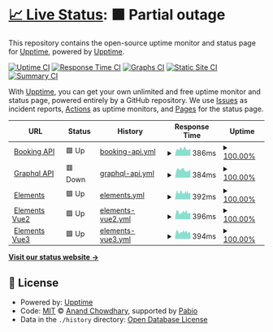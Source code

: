 # [📈 Live Status](https://demo.upptime.js.org): <!--live status--> **🟧 Partial outage**

This repository contains the open-source uptime monitor and status page for [Upptime](https://upptime.js.org), powered by [Upptime](https://github.com/upptime/upptime).

[![Uptime CI](https://github.com/Revolugo/status/workflows/Uptime%20CI/badge.svg)](https://github.com/Revolugo/status/actions?query=workflow%3A%22Uptime+CI%22)
[![Response Time CI](https://github.com/Revolugo/status/workflows/Response%20Time%20CI/badge.svg)](https://github.com/Revolugo/status/actions?query=workflow%3A%22Response+Time+CI%22)
[![Graphs CI](https://github.com/Revolugo/status/workflows/Graphs%20CI/badge.svg)](https://github.com/Revolugo/status/actions?query=workflow%3A%22Graphs+CI%22)
[![Static Site CI](https://github.com/Revolugo/status/workflows/Static%20Site%20CI/badge.svg)](https://github.com/Revolugo/status/actions?query=workflow%3A%22Static+Site+CI%22)
[![Summary CI](https://github.com/Revolugo/status/workflows/Summary%20CI/badge.svg)](https://github.com/Revolugo/status/actions?query=workflow%3A%22Summary+CI%22)

With [Upptime](https://upptime.js.org), you can get your own unlimited and free uptime monitor and status page, powered entirely by a GitHub repository. We use [Issues](https://github.com/upptime/upptime/issues) as incident reports, [Actions](https://github.com/Revolugo/status/actions) as uptime monitors, and [Pages](https://demo.upptime.js.org) for the status page.

<!--start: status pages-->
<!-- This summary is generated by Upptime (https://github.com/upptime/upptime) -->
<!-- Do not edit this manually, your changes will be overwritten -->
<!-- prettier-ignore -->
| URL | Status | History | Response Time | Uptime |
| --- | ------ | ------- | ------------- | ------ |
| <img alt="" src="https://icons.duckduckgo.com/ip3/booking-api.staging.revolugo.com.ico" height="13"> [Booking API](https://booking-api.staging.revolugo.com/healthcheck) | 🟩 Up | [booking-api.yml](https://github.com/Revolugo/status/commits/HEAD/history/booking-api.yml) | <details><summary><img alt="Response time graph" src="./graphs/booking-api/response-time-week.png" height="20"> 386ms</summary><br><a href="https://Revolugo.github.io/status/history/booking-api"><img alt="Response time 386" src="https://img.shields.io/endpoint?url=https%3A%2F%2Fraw.githubusercontent.com%2FRevolugo%2Fstatus%2FHEAD%2Fapi%2Fbooking-api%2Fresponse-time.json"></a><br><a href="https://Revolugo.github.io/status/history/booking-api"><img alt="24-hour response time 386" src="https://img.shields.io/endpoint?url=https%3A%2F%2Fraw.githubusercontent.com%2FRevolugo%2Fstatus%2FHEAD%2Fapi%2Fbooking-api%2Fresponse-time-day.json"></a><br><a href="https://Revolugo.github.io/status/history/booking-api"><img alt="7-day response time 386" src="https://img.shields.io/endpoint?url=https%3A%2F%2Fraw.githubusercontent.com%2FRevolugo%2Fstatus%2FHEAD%2Fapi%2Fbooking-api%2Fresponse-time-week.json"></a><br><a href="https://Revolugo.github.io/status/history/booking-api"><img alt="30-day response time 386" src="https://img.shields.io/endpoint?url=https%3A%2F%2Fraw.githubusercontent.com%2FRevolugo%2Fstatus%2FHEAD%2Fapi%2Fbooking-api%2Fresponse-time-month.json"></a><br><a href="https://Revolugo.github.io/status/history/booking-api"><img alt="1-year response time 386" src="https://img.shields.io/endpoint?url=https%3A%2F%2Fraw.githubusercontent.com%2FRevolugo%2Fstatus%2FHEAD%2Fapi%2Fbooking-api%2Fresponse-time-year.json"></a></details> | <details><summary><a href="https://Revolugo.github.io/status/history/booking-api">100.00%</a></summary><a href="https://Revolugo.github.io/status/history/booking-api"><img alt="All-time uptime 100.00%" src="https://img.shields.io/endpoint?url=https%3A%2F%2Fraw.githubusercontent.com%2FRevolugo%2Fstatus%2FHEAD%2Fapi%2Fbooking-api%2Fuptime.json"></a><br><a href="https://Revolugo.github.io/status/history/booking-api"><img alt="24-hour uptime 100.00%" src="https://img.shields.io/endpoint?url=https%3A%2F%2Fraw.githubusercontent.com%2FRevolugo%2Fstatus%2FHEAD%2Fapi%2Fbooking-api%2Fuptime-day.json"></a><br><a href="https://Revolugo.github.io/status/history/booking-api"><img alt="7-day uptime 100.00%" src="https://img.shields.io/endpoint?url=https%3A%2F%2Fraw.githubusercontent.com%2FRevolugo%2Fstatus%2FHEAD%2Fapi%2Fbooking-api%2Fuptime-week.json"></a><br><a href="https://Revolugo.github.io/status/history/booking-api"><img alt="30-day uptime 100.00%" src="https://img.shields.io/endpoint?url=https%3A%2F%2Fraw.githubusercontent.com%2FRevolugo%2Fstatus%2FHEAD%2Fapi%2Fbooking-api%2Fuptime-month.json"></a><br><a href="https://Revolugo.github.io/status/history/booking-api"><img alt="1-year uptime 100.00%" src="https://img.shields.io/endpoint?url=https%3A%2F%2Fraw.githubusercontent.com%2FRevolugo%2Fstatus%2FHEAD%2Fapi%2Fbooking-api%2Fuptime-year.json"></a></details>
| <img alt="" src="https://icons.duckduckgo.com/ip3/graphql-api.staging.revolugo.com.ico" height="13"> [Graphql API](https://graphql-api.staging.revolugo.com/healthcheck) | 🟥 Down | [graphql-api.yml](https://github.com/Revolugo/status/commits/HEAD/history/graphql-api.yml) | <details><summary><img alt="Response time graph" src="./graphs/graphql-api/response-time-week.png" height="20"> 384ms</summary><br><a href="https://Revolugo.github.io/status/history/graphql-api"><img alt="Response time 384" src="https://img.shields.io/endpoint?url=https%3A%2F%2Fraw.githubusercontent.com%2FRevolugo%2Fstatus%2FHEAD%2Fapi%2Fgraphql-api%2Fresponse-time.json"></a><br><a href="https://Revolugo.github.io/status/history/graphql-api"><img alt="24-hour response time 384" src="https://img.shields.io/endpoint?url=https%3A%2F%2Fraw.githubusercontent.com%2FRevolugo%2Fstatus%2FHEAD%2Fapi%2Fgraphql-api%2Fresponse-time-day.json"></a><br><a href="https://Revolugo.github.io/status/history/graphql-api"><img alt="7-day response time 384" src="https://img.shields.io/endpoint?url=https%3A%2F%2Fraw.githubusercontent.com%2FRevolugo%2Fstatus%2FHEAD%2Fapi%2Fgraphql-api%2Fresponse-time-week.json"></a><br><a href="https://Revolugo.github.io/status/history/graphql-api"><img alt="30-day response time 384" src="https://img.shields.io/endpoint?url=https%3A%2F%2Fraw.githubusercontent.com%2FRevolugo%2Fstatus%2FHEAD%2Fapi%2Fgraphql-api%2Fresponse-time-month.json"></a><br><a href="https://Revolugo.github.io/status/history/graphql-api"><img alt="1-year response time 384" src="https://img.shields.io/endpoint?url=https%3A%2F%2Fraw.githubusercontent.com%2FRevolugo%2Fstatus%2FHEAD%2Fapi%2Fgraphql-api%2Fresponse-time-year.json"></a></details> | <details><summary><a href="https://Revolugo.github.io/status/history/graphql-api">100.00%</a></summary><a href="https://Revolugo.github.io/status/history/graphql-api"><img alt="All-time uptime 100.00%" src="https://img.shields.io/endpoint?url=https%3A%2F%2Fraw.githubusercontent.com%2FRevolugo%2Fstatus%2FHEAD%2Fapi%2Fgraphql-api%2Fuptime.json"></a><br><a href="https://Revolugo.github.io/status/history/graphql-api"><img alt="24-hour uptime 100.00%" src="https://img.shields.io/endpoint?url=https%3A%2F%2Fraw.githubusercontent.com%2FRevolugo%2Fstatus%2FHEAD%2Fapi%2Fgraphql-api%2Fuptime-day.json"></a><br><a href="https://Revolugo.github.io/status/history/graphql-api"><img alt="7-day uptime 100.00%" src="https://img.shields.io/endpoint?url=https%3A%2F%2Fraw.githubusercontent.com%2FRevolugo%2Fstatus%2FHEAD%2Fapi%2Fgraphql-api%2Fuptime-week.json"></a><br><a href="https://Revolugo.github.io/status/history/graphql-api"><img alt="30-day uptime 100.00%" src="https://img.shields.io/endpoint?url=https%3A%2F%2Fraw.githubusercontent.com%2FRevolugo%2Fstatus%2FHEAD%2Fapi%2Fgraphql-api%2Fuptime-month.json"></a><br><a href="https://Revolugo.github.io/status/history/graphql-api"><img alt="1-year uptime 100.00%" src="https://img.shields.io/endpoint?url=https%3A%2F%2Fraw.githubusercontent.com%2FRevolugo%2Fstatus%2FHEAD%2Fapi%2Fgraphql-api%2Fuptime-year.json"></a></details>
| <img alt="" src="https://icons.duckduckgo.com/ip3/elements.revolugo.com.ico" height="13"> [Elements](https://elements.revolugo.com) | 🟩 Up | [elements.yml](https://github.com/Revolugo/status/commits/HEAD/history/elements.yml) | <details><summary><img alt="Response time graph" src="./graphs/elements/response-time-week.png" height="20"> 392ms</summary><br><a href="https://Revolugo.github.io/status/history/elements"><img alt="Response time 392" src="https://img.shields.io/endpoint?url=https%3A%2F%2Fraw.githubusercontent.com%2FRevolugo%2Fstatus%2FHEAD%2Fapi%2Felements%2Fresponse-time.json"></a><br><a href="https://Revolugo.github.io/status/history/elements"><img alt="24-hour response time 386" src="https://img.shields.io/endpoint?url=https%3A%2F%2Fraw.githubusercontent.com%2FRevolugo%2Fstatus%2FHEAD%2Fapi%2Felements%2Fresponse-time-day.json"></a><br><a href="https://Revolugo.github.io/status/history/elements"><img alt="7-day response time 392" src="https://img.shields.io/endpoint?url=https%3A%2F%2Fraw.githubusercontent.com%2FRevolugo%2Fstatus%2FHEAD%2Fapi%2Felements%2Fresponse-time-week.json"></a><br><a href="https://Revolugo.github.io/status/history/elements"><img alt="30-day response time 392" src="https://img.shields.io/endpoint?url=https%3A%2F%2Fraw.githubusercontent.com%2FRevolugo%2Fstatus%2FHEAD%2Fapi%2Felements%2Fresponse-time-month.json"></a><br><a href="https://Revolugo.github.io/status/history/elements"><img alt="1-year response time 392" src="https://img.shields.io/endpoint?url=https%3A%2F%2Fraw.githubusercontent.com%2FRevolugo%2Fstatus%2FHEAD%2Fapi%2Felements%2Fresponse-time-year.json"></a></details> | <details><summary><a href="https://Revolugo.github.io/status/history/elements">100.00%</a></summary><a href="https://Revolugo.github.io/status/history/elements"><img alt="All-time uptime 100.00%" src="https://img.shields.io/endpoint?url=https%3A%2F%2Fraw.githubusercontent.com%2FRevolugo%2Fstatus%2FHEAD%2Fapi%2Felements%2Fuptime.json"></a><br><a href="https://Revolugo.github.io/status/history/elements"><img alt="24-hour uptime 100.00%" src="https://img.shields.io/endpoint?url=https%3A%2F%2Fraw.githubusercontent.com%2FRevolugo%2Fstatus%2FHEAD%2Fapi%2Felements%2Fuptime-day.json"></a><br><a href="https://Revolugo.github.io/status/history/elements"><img alt="7-day uptime 100.00%" src="https://img.shields.io/endpoint?url=https%3A%2F%2Fraw.githubusercontent.com%2FRevolugo%2Fstatus%2FHEAD%2Fapi%2Felements%2Fuptime-week.json"></a><br><a href="https://Revolugo.github.io/status/history/elements"><img alt="30-day uptime 100.00%" src="https://img.shields.io/endpoint?url=https%3A%2F%2Fraw.githubusercontent.com%2FRevolugo%2Fstatus%2FHEAD%2Fapi%2Felements%2Fuptime-month.json"></a><br><a href="https://Revolugo.github.io/status/history/elements"><img alt="1-year uptime 100.00%" src="https://img.shields.io/endpoint?url=https%3A%2F%2Fraw.githubusercontent.com%2FRevolugo%2Fstatus%2FHEAD%2Fapi%2Felements%2Fuptime-year.json"></a></details>
| <img alt="" src="https://icons.duckduckgo.com/ip3/elements-vue2.revolugo.com.ico" height="13"> [Elements Vue2](https://elements-vue2.revolugo.com) | 🟩 Up | [elements-vue2.yml](https://github.com/Revolugo/status/commits/HEAD/history/elements-vue2.yml) | <details><summary><img alt="Response time graph" src="./graphs/elements-vue2/response-time-week.png" height="20"> 396ms</summary><br><a href="https://Revolugo.github.io/status/history/elements-vue2"><img alt="Response time 396" src="https://img.shields.io/endpoint?url=https%3A%2F%2Fraw.githubusercontent.com%2FRevolugo%2Fstatus%2FHEAD%2Fapi%2Felements-vue2%2Fresponse-time.json"></a><br><a href="https://Revolugo.github.io/status/history/elements-vue2"><img alt="24-hour response time 387" src="https://img.shields.io/endpoint?url=https%3A%2F%2Fraw.githubusercontent.com%2FRevolugo%2Fstatus%2FHEAD%2Fapi%2Felements-vue2%2Fresponse-time-day.json"></a><br><a href="https://Revolugo.github.io/status/history/elements-vue2"><img alt="7-day response time 396" src="https://img.shields.io/endpoint?url=https%3A%2F%2Fraw.githubusercontent.com%2FRevolugo%2Fstatus%2FHEAD%2Fapi%2Felements-vue2%2Fresponse-time-week.json"></a><br><a href="https://Revolugo.github.io/status/history/elements-vue2"><img alt="30-day response time 396" src="https://img.shields.io/endpoint?url=https%3A%2F%2Fraw.githubusercontent.com%2FRevolugo%2Fstatus%2FHEAD%2Fapi%2Felements-vue2%2Fresponse-time-month.json"></a><br><a href="https://Revolugo.github.io/status/history/elements-vue2"><img alt="1-year response time 396" src="https://img.shields.io/endpoint?url=https%3A%2F%2Fraw.githubusercontent.com%2FRevolugo%2Fstatus%2FHEAD%2Fapi%2Felements-vue2%2Fresponse-time-year.json"></a></details> | <details><summary><a href="https://Revolugo.github.io/status/history/elements-vue2">100.00%</a></summary><a href="https://Revolugo.github.io/status/history/elements-vue2"><img alt="All-time uptime 100.00%" src="https://img.shields.io/endpoint?url=https%3A%2F%2Fraw.githubusercontent.com%2FRevolugo%2Fstatus%2FHEAD%2Fapi%2Felements-vue2%2Fuptime.json"></a><br><a href="https://Revolugo.github.io/status/history/elements-vue2"><img alt="24-hour uptime 100.00%" src="https://img.shields.io/endpoint?url=https%3A%2F%2Fraw.githubusercontent.com%2FRevolugo%2Fstatus%2FHEAD%2Fapi%2Felements-vue2%2Fuptime-day.json"></a><br><a href="https://Revolugo.github.io/status/history/elements-vue2"><img alt="7-day uptime 100.00%" src="https://img.shields.io/endpoint?url=https%3A%2F%2Fraw.githubusercontent.com%2FRevolugo%2Fstatus%2FHEAD%2Fapi%2Felements-vue2%2Fuptime-week.json"></a><br><a href="https://Revolugo.github.io/status/history/elements-vue2"><img alt="30-day uptime 100.00%" src="https://img.shields.io/endpoint?url=https%3A%2F%2Fraw.githubusercontent.com%2FRevolugo%2Fstatus%2FHEAD%2Fapi%2Felements-vue2%2Fuptime-month.json"></a><br><a href="https://Revolugo.github.io/status/history/elements-vue2"><img alt="1-year uptime 100.00%" src="https://img.shields.io/endpoint?url=https%3A%2F%2Fraw.githubusercontent.com%2FRevolugo%2Fstatus%2FHEAD%2Fapi%2Felements-vue2%2Fuptime-year.json"></a></details>
| <img alt="" src="https://icons.duckduckgo.com/ip3/elements-vue3.revolugo.com.ico" height="13"> [Elements Vue3](https://elements-vue3.revolugo.com) | 🟩 Up | [elements-vue3.yml](https://github.com/Revolugo/status/commits/HEAD/history/elements-vue3.yml) | <details><summary><img alt="Response time graph" src="./graphs/elements-vue3/response-time-week.png" height="20"> 394ms</summary><br><a href="https://Revolugo.github.io/status/history/elements-vue3"><img alt="Response time 394" src="https://img.shields.io/endpoint?url=https%3A%2F%2Fraw.githubusercontent.com%2FRevolugo%2Fstatus%2FHEAD%2Fapi%2Felements-vue3%2Fresponse-time.json"></a><br><a href="https://Revolugo.github.io/status/history/elements-vue3"><img alt="24-hour response time 384" src="https://img.shields.io/endpoint?url=https%3A%2F%2Fraw.githubusercontent.com%2FRevolugo%2Fstatus%2FHEAD%2Fapi%2Felements-vue3%2Fresponse-time-day.json"></a><br><a href="https://Revolugo.github.io/status/history/elements-vue3"><img alt="7-day response time 394" src="https://img.shields.io/endpoint?url=https%3A%2F%2Fraw.githubusercontent.com%2FRevolugo%2Fstatus%2FHEAD%2Fapi%2Felements-vue3%2Fresponse-time-week.json"></a><br><a href="https://Revolugo.github.io/status/history/elements-vue3"><img alt="30-day response time 394" src="https://img.shields.io/endpoint?url=https%3A%2F%2Fraw.githubusercontent.com%2FRevolugo%2Fstatus%2FHEAD%2Fapi%2Felements-vue3%2Fresponse-time-month.json"></a><br><a href="https://Revolugo.github.io/status/history/elements-vue3"><img alt="1-year response time 394" src="https://img.shields.io/endpoint?url=https%3A%2F%2Fraw.githubusercontent.com%2FRevolugo%2Fstatus%2FHEAD%2Fapi%2Felements-vue3%2Fresponse-time-year.json"></a></details> | <details><summary><a href="https://Revolugo.github.io/status/history/elements-vue3">100.00%</a></summary><a href="https://Revolugo.github.io/status/history/elements-vue3"><img alt="All-time uptime 100.00%" src="https://img.shields.io/endpoint?url=https%3A%2F%2Fraw.githubusercontent.com%2FRevolugo%2Fstatus%2FHEAD%2Fapi%2Felements-vue3%2Fuptime.json"></a><br><a href="https://Revolugo.github.io/status/history/elements-vue3"><img alt="24-hour uptime 100.00%" src="https://img.shields.io/endpoint?url=https%3A%2F%2Fraw.githubusercontent.com%2FRevolugo%2Fstatus%2FHEAD%2Fapi%2Felements-vue3%2Fuptime-day.json"></a><br><a href="https://Revolugo.github.io/status/history/elements-vue3"><img alt="7-day uptime 100.00%" src="https://img.shields.io/endpoint?url=https%3A%2F%2Fraw.githubusercontent.com%2FRevolugo%2Fstatus%2FHEAD%2Fapi%2Felements-vue3%2Fuptime-week.json"></a><br><a href="https://Revolugo.github.io/status/history/elements-vue3"><img alt="30-day uptime 100.00%" src="https://img.shields.io/endpoint?url=https%3A%2F%2Fraw.githubusercontent.com%2FRevolugo%2Fstatus%2FHEAD%2Fapi%2Felements-vue3%2Fuptime-month.json"></a><br><a href="https://Revolugo.github.io/status/history/elements-vue3"><img alt="1-year uptime 100.00%" src="https://img.shields.io/endpoint?url=https%3A%2F%2Fraw.githubusercontent.com%2FRevolugo%2Fstatus%2FHEAD%2Fapi%2Felements-vue3%2Fuptime-year.json"></a></details>

<!--end: status pages-->

[**Visit our status website →**](https://demo.upptime.js.org)

## 📄 License

- Powered by: [Upptime](https://github.com/upptime/upptime)
- Code: [MIT](./LICENSE) © [Anand Chowdhary](https://anandchowdhary.com), supported by [Pabio](https://pabio.com)
- Data in the `./history` directory: [Open Database License](https://opendatacommons.org/licenses/odbl/1-0/)
